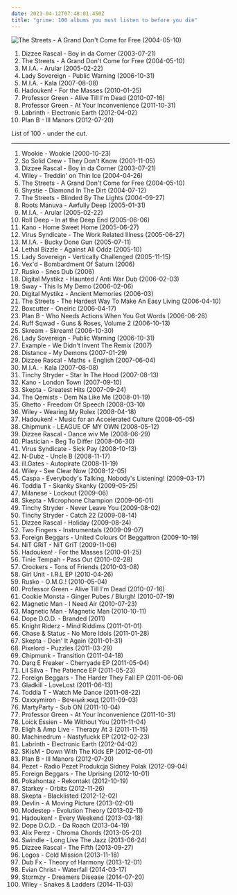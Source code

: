 ```yaml
---
date: 2021-04-12T07:48:01.450Z
title: "grime: 100 albums you must listen to before you die"
---
```

![The Streets - A Grand Don&#39;t Come for Free (2004-05-10)](http://coverartarchive.org/release/2e24044e-a62d-38cd-a81c-bb18568d69f7/16604406384-500.jpg "The Streets - A Grand Don't Come for Free (2004-05-10)")
<ol class="albums">
<li data-cover="http://coverartarchive.org/release/849f67a4-a3be-429d-b310-932e316faed4/15835064453-500.jpg" data-tags="grime" role="button">Dizzee Rascal - Boy in da Corner (2003-07-21)</li>
<li data-cover="http://coverartarchive.org/release/2e24044e-a62d-38cd-a81c-bb18568d69f7/16604406384-500.jpg" data-tags="hip-hop, hip hop" role="button">The Streets - A Grand Don't Come for Free (2004-05-10)</li>
<li data-cover="http://coverartarchive.org/release/c3d10658-391c-4444-baf5-e26492068f96/7478621989-500.jpg" data-tags="electronic, grime" role="button">M.I.A. - Arular (2005-02-22)</li>
<li data-cover="https://img.discogs.com/rcMtDNkNabZR75YH5Wb353o5whA=/fit-in/170x169/filters:strip_icc():format(jpeg):mode_rgb():quality(90)/discogs-images/R-4097804-1355150757-7253.jpeg.jpg" data-tags="grime" role="button">Lady Sovereign - Public Warning (2006-10-31)</li>
<li data-cover="https://via.placeholder.com/450" data-tags="electronic" role="button">M.I.A. - Kala (2007-08-08)</li>
<li data-cover="http://coverartarchive.org/release/e4fd4593-1cd3-49b6-988f-f58cf4f8c1ca/16501954698-500.jpg" data-tags="electronic, new rave, grime" role="button">Hadouken! - For the Masses (2010-01-25)</li>
<li data-cover="https://img.discogs.com/hCbKVGRZdsh5F7JWhTSmsm6HXMw=/fit-in/467x467/filters:strip_icc():format(jpeg):mode_rgb():quality(90)/discogs-images/R-2384588-1280918362.jpeg.jpg" data-tags="grime" role="button">Professor Green - Alive Till I'm Dead (2010-07-16)</li>
<li data-cover="https://img.discogs.com/yqF2UyXS_V-n_6IIZDSEwPMfSkA=/fit-in/600x586/filters:strip_icc():format(jpeg):mode_rgb():quality(90)/discogs-images/R-3379958-1558871673-1919.jpeg.jpg" data-tags="hip hop, rap, 10s, 2011 albums" role="button">Professor Green - At Your Inconvenience (2011-10-31)</li>
<li data-cover="http://coverartarchive.org/release/53ab0143-f891-4a38-99c8-53db5bfc4ce8/5892357054-500.jpg" data-tags="electronic" role="button">Labrinth - Electronic Earth (2012-04-02)</li>
<li data-cover="http://coverartarchive.org/release/ce2b9bf5-b2c4-49ca-92a9-6893a5693071/22574757218-500.jpg" data-tags="hip-hop" role="button">Plan B - Ill Manors (2012-07-20)</li>
</ol>
List of 100 - under the cut.
<!-- more -->

_________________

<ol class="albums">
<li data-cover="http://coverartarchive.org/release/21e96afb-4eae-4361-b97e-a54b7cf6f5ae/15552505323-500.jpg" data-tags="grime, 2step" role="button">
Wookie - Wookie (2000-10-23)
</li>
<li data-cover="https://img.discogs.com/QyJ0OwaSmTH13Y2dumeE6EM8OE0=/fit-in/300x212/filters:strip_icc():format(jpeg):mode_rgb():quality(90)/discogs-images/R-66646-001.jpg.jpg" data-tags="british, grime" role="button">
So Solid Crew - They Don't Know (2001-11-05)
</li>
<li data-cover="http://coverartarchive.org/release/849f67a4-a3be-429d-b310-932e316faed4/15835064453-500.jpg" data-tags="grime" role="button">
Dizzee Rascal - Boy in da Corner (2003-07-21)
</li>
<li data-cover="https://img.discogs.com/NZsH3zvLsi7jzFOsu3muFkOiZ84=/fit-in/400x400/filters:strip_icc():format(jpeg):mode_rgb():quality(90)/discogs-images/R-1241927-1456687694-2757.jpeg.jpg" data-tags="grime" role="button">
Wiley - Treddin' on Thin Ice (2004-04-26)
</li>
<li data-cover="http://coverartarchive.org/release/2e24044e-a62d-38cd-a81c-bb18568d69f7/16604406384-500.jpg" data-tags="hip-hop, hip hop" role="button">
The Streets - A Grand Don't Come for Free (2004-05-10)
</li>
<li data-cover="https://img.discogs.com/J1brb1A2NJvV2ouv73kk2Gqit_4=/fit-in/600x590/filters:strip_icc():format(jpeg):mode_rgb():quality(90)/discogs-images/R-835973-1510218037-4377.png.jpg" data-tags="grime" role="button">
Shystie - Diamond In The Dirt (2004-07-12)
</li>
<li data-cover="https://img.discogs.com/o010GUY6cAMdDeaBW41xmZT0apA=/fit-in/600x502/filters:strip_icc():format(jpeg):mode_rgb():quality(90)/discogs-images/R-866745-1167197361.jpeg.jpg" data-tags="grime, --britpop--, playlist m" role="button">
The Streets - Blinded By The Lights (2004-09-27)
</li>
<li data-cover="http://coverartarchive.org/release/a7a4036c-7b50-3fb9-9139-0c08ed283dbe/4524314703-500.jpg" data-tags="hip-hop" role="button">
Roots Manuva - Awfully Deep (2005-01-31)
</li>
<li data-cover="http://coverartarchive.org/release/c3d10658-391c-4444-baf5-e26492068f96/7478621989-500.jpg" data-tags="electronic, grime" role="button">
M.I.A. - Arular (2005-02-22)
</li>
<li data-cover="http://coverartarchive.org/release/4c9f034b-2af3-48bc-8518-ac0b13686d09/3703253463-500.jpg" data-tags="grime" role="button">
Roll Deep - In at the Deep End (2005-06-06)
</li>
<li data-cover="http://coverartarchive.org/release/a1c0ef14-a5d0-44fc-b8fb-6698d0c8133e/15330126310-500.jpg" data-tags="hiphop, hip hop, grime" role="button">
Kano - Home Sweet Home (2005-06-27)
</li>
<li data-cover="https://img.discogs.com/QjPJYfKMS5OuXVLFqW7kddlvFpI=/fit-in/500x490/filters:strip_icc():format(jpeg):mode_rgb():quality(90)/discogs-images/R-444052-1114256085.jpg.jpg" data-tags="grime, london dubstep" role="button">
Virus Syndicate - The Work Related Illness (2005-06-27)
</li>
<li data-cover="http://coverartarchive.org/release/31696c2a-fee0-45ac-a6ce-934e0117c298/19579923271-500.jpg" data-tags="british, grime, dance" role="button">
M.I.A. - Bucky Done Gun (2005-07-11)
</li>
<li data-cover="http://coverartarchive.org/release/0450057d-5438-41ce-9d43-1a6de4b2234e/21919251454-500.jpg" data-tags="grime" role="button">
Lethal Bizzle - Against All Oddz (2005-10)
</li>
<li data-cover="https://img.discogs.com/pUI_te1NTDMwYQ1i8k6G7NgSSjI=/fit-in/600x600/filters:strip_icc():format(jpeg):mode_rgb():quality(90)/discogs-images/R-557280-1348161919-8961.jpeg.jpg" data-tags="grime, hip hop" role="button">
Lady Sovereign - Vertically Challenged (2005-11-15)
</li>
<li data-cover="https://img.discogs.com/tCRLUvE1uVOUcaHMFAqAXCBLD20=/fit-in/600x600/filters:strip_icc():format(jpeg):mode_rgb():quality(90)/discogs-images/R-612245-1143201602.jpeg.jpg" data-tags="grime, dubstep, 2-step" role="button">
Vex'd - Bombardment Of Saturn (2006)
</li>
<li data-cover="https://img.discogs.com/w-9asZe9MjAt-Pvi5tcXppsj59s=/fit-in/600x600/filters:strip_icc():format(jpeg):mode_rgb():quality(90)/discogs-images/R-5820825-1588927605-3684.jpeg.jpg" data-tags="electronica, grime, dubstep, massive dubstep" role="button">
Rusko - Snes Dub (2006)
</li>
<li data-cover="https://img.discogs.com/Gh6fOh2u_NUPeCdLKeEonmzKNn8=/fit-in/600x600/filters:strip_icc():format(jpeg):mode_rgb():quality(90)/discogs-images/R-619088-1148048415.jpeg.jpg" data-tags="electronica, grime, dubstep" role="button">
Digital Mystikz - Haunted / Anti War Dub (2006-02-03)
</li>
<li data-cover="http://coverartarchive.org/release/f2e854c8-593f-4d78-bfdf-e82b10763cb9/20541752674-500.jpg" data-tags="grime" role="button">
Sway - This Is My Demo (2006-02-06)
</li>
<li data-cover="https://img.discogs.com/DtxwXUEdQP2Kcssy9qdIt3TrNq8=/fit-in/600x600/filters:strip_icc():format(jpeg):mode_rgb():quality(90)/discogs-images/R-655496-1456702178-6610.jpeg.jpg" data-tags="electronica, grime, dubstep" role="button">
Digital Mystikz - Ancient Memories (2006-03)
</li>
<li data-cover="http://coverartarchive.org/release/cc491072-7ed0-40c1-a36b-4499e86de2b5/10795881747-500.jpg" data-tags="hip-hop, hip hop, rap, the streets" role="button">
The Streets - The Hardest Way To Make An Easy Living (2006-04-10)
</li>
<li data-cover="http://coverartarchive.org/release/07faab6b-5555-4372-8b0f-b2d36e9d08ff/15463158371-500.jpg" data-tags="dubstep" role="button">
Boxcutter - Oneiric (2006-04-17)
</li>
<li data-cover="http://coverartarchive.org/release/a401cc7c-f95c-44c1-8327-96f72e5e86c0/2249941963-500.jpg" data-tags="british, grime, plan b" role="button">
Plan B - Who Needs Actions When You Got Words (2006-06-26)
</li>
<li data-cover="https://img.discogs.com/T9tQBw8t3_RxwmtcBCXJttMcxkE=/fit-in/317x320/filters:strip_icc():format(jpeg):mode_rgb():quality(90)/discogs-images/R-2858782-1317932097.jpeg.jpg" data-tags="grime" role="button">
Ruff Sqwad - Guns & Roses, Volume 2 (2006-10-13)
</li>
<li data-cover="http://coverartarchive.org/release/1900b835-1776-4223-bd85-8248f7cb0acd/5069235004-500.jpg" data-tags="dubstep" role="button">
Skream - Skream! (2006-10-30)
</li>
<li data-cover="https://img.discogs.com/rcMtDNkNabZR75YH5Wb353o5whA=/fit-in/170x169/filters:strip_icc():format(jpeg):mode_rgb():quality(90)/discogs-images/R-4097804-1355150757-7253.jpeg.jpg" data-tags="grime" role="button">
Lady Sovereign - Public Warning (2006-10-31)
</li>
<li data-cover="https://img.discogs.com/Hb2HjRTyE3524otowe3OQUIv94c=/fit-in/485x243/filters:strip_icc():format(jpeg):mode_rgb():quality(90)/discogs-images/R-2096258-1263765473.jpeg.jpg" data-tags="hip-hop, electronic, grime, remix, example" role="button">
Example - We Didn't Invent The Remix (2007)
</li>
<li data-cover="http://coverartarchive.org/release/adcf7b48-086e-48ee-b420-1001f88d672f/8094882507-500.jpg" data-tags="dubstep" role="button">
Distance - My Demons (2007-01-29)
</li>
<li data-cover="http://coverartarchive.org/release/acb04491-1c48-340e-90a2-cbfa08c44dae/24407086873-500.jpg" data-tags="grime" role="button">
Dizzee Rascal - Maths + English (2007-06-04)
</li>
<li data-cover="https://via.placeholder.com/450" data-tags="electronic" role="button">
M.I.A. - Kala (2007-08-08)
</li>
<li data-cover="https://img.discogs.com/bp1i9qCBCjb_yb7ZBy-Bs4FqPaQ=/fit-in/600x596/filters:strip_icc():format(jpeg):mode_rgb():quality(90)/discogs-images/R-1979194-1511357842-5936.jpeg.jpg" data-tags="grime" role="button">
Tinchy Stryder - Star In The Hood (2007-08-13)
</li>
<li data-cover="https://img.discogs.com/46dad272331b770e45c28eea695bf30f59a15b86/images/spacer.gif" data-tags="hip-hop, rap, grime, italo-disco" role="button">
Kano - London Town (2007-09-10)
</li>
<li data-cover="http://coverartarchive.org/release/8b57914a-c30c-49d9-9453-76a325aff1fe/16155748642-500.jpg" data-tags="grime" role="button">
Skepta - Greatest Hits (2007-09-24)
</li>
<li data-cover="https://img.discogs.com/XyHNviLVGiKuHBzf52nMm9GS888=/fit-in/600x600/filters:strip_icc():format(jpeg):mode_rgb():quality(90)/discogs-images/R-1591423-1616085617-5417.jpeg.jpg" data-tags="drum and bass" role="button">
The Qemists - Dem Na Like Me (2008-01-19)
</li>
<li data-cover="https://img.discogs.com/PfSvfVKOCvXsMM-whaExGru5NgA=/fit-in/600x597/filters:strip_icc():format(jpeg):mode_rgb():quality(90)/discogs-images/R-1598677-1377211823-4460.jpeg.jpg" data-tags="grime" role="button">
Ghetto - Freedom Of Speech (2008-03-10)
</li>
<li data-cover="https://img.discogs.com/RT8njCQclfaBPz8y1F9pKEG_o7U=/fit-in/600x602/filters:strip_icc():format(jpeg):mode_rgb():quality(90)/discogs-images/R-9263027-1477992910-2819.jpeg.jpg" data-tags="hip hop, pop, dance, house" role="button">
Wiley - Wearing My Rolex (2008-04-18)
</li>
<li data-cover="https://img.discogs.com/Okdmgf9xSUO6bkQs55LlEhKflxs=/fit-in/600x600/filters:strip_icc():format(jpeg):mode_rgb():quality(90)/discogs-images/R-13611821-1557501177-3733.jpeg.jpg" data-tags="new rave, electronic" role="button">
Hadouken! - Music for an Accelerated Culture (2008-05-05)
</li>
<li data-cover="https://img.discogs.com/46dad272331b770e45c28eea695bf30f59a15b86/images/spacer.gif" data-tags="grime" role="button">
Chipmunk - LEAGUE OF MY OWN (2008-05-12)
</li>
<li data-cover="https://img.discogs.com/tjvvl3hrTlBC_9vhHLp02H8JPLI=/fit-in/600x513/filters:strip_icc():format(jpeg):mode_rgb():quality(90)/discogs-images/R-153606-1519091917-8565.jpeg.jpg" data-tags="hip-hop, hip hop, grime, where are my headphones, where is my bong, weightlifting music, beats for days" role="button">
Dizzee Rascal - Dance wiv Me (2008-06-29)
</li>
<li data-cover="http://coverartarchive.org/release/8fbf22dc-2393-405b-a6d1-71a7e87cfd08/10704784319-500.jpg" data-tags="dubstep, grime" role="button">
Plastician - Beg To Differ (2008-06-30)
</li>
<li data-cover="http://coverartarchive.org/release/3a6a6007-97a7-4f8c-b60f-7593eeebdff6/1680613635-500.jpg" data-tags="grime" role="button">
Virus Syndicate - Sick Pay (2008-10-13)
</li>
<li data-cover="http://coverartarchive.org/release/d0acb0cf-4184-4739-ac2c-227692711fd8/7696262161-500.jpg" data-tags="rap" role="button">
N-Dubz - Uncle B (2008-11-17)
</li>
<li data-cover="https://img.discogs.com/qnoWKaIsRkNoxmBocjRUXNBw-LA=/fit-in/336x336/filters:strip_icc():format(jpeg):mode_rgb():quality(90)/discogs-images/R-1579040-1229827507.jpeg.jpg" data-tags="dubstep" role="button">
ill.Gates - Autopirate (2008-11-19)
</li>
<li data-cover="http://coverartarchive.org/release/09d214ff-df3b-4b8e-9317-0683247eaa2c/8042724648-500.jpg" data-tags="hip-hop, british, rap, grime, 00s, uk rap, general pop vocal, good in 2008, non-american rap" role="button">
Wiley - See Clear Now (2008-12-05)
</li>
<li data-cover="https://img.discogs.com/6V098JJ3HuTkWw3AVCUup4F-sm0=/fit-in/455x455/filters:strip_icc():format(jpeg):mode_rgb():quality(90)/discogs-images/R-2601963-1323991181.jpeg.jpg" data-tags="dubstep" role="button">
Caspa - Everybody's Talking, Nobody's Listening! (2009-03-17)
</li>
<li data-cover="http://coverartarchive.org/release/e256dde8-c55d-4e01-9351-1226aa99c046/23058852804-500.jpg" data-tags="hip hop, grime, dubstep, dancehall, raggacore, uk garage, ragga jungle, 1965 records" role="button">
Toddla T - Skanky Skanky (2009-05-25)
</li>
<li data-cover="http://coverartarchive.org/release/dece2750-f223-4954-96a0-6098b48b62a0/26473347088-500.jpg" data-tags="dubstep, grime" role="button">
Milanese - Lockout (2009-06)
</li>
<li data-cover="http://coverartarchive.org/release/a2cd277f-7b8f-4e89-821a-3fe19144665c/15824350354-500.jpg" data-tags="grime" role="button">
Skepta - Microphone Champion (2009-06-01)
</li>
<li data-cover="https://img.discogs.com/6QRVIRm72owRl_s2CVPwahjW4RQ=/fit-in/600x521/filters:strip_icc():format(jpeg):mode_rgb():quality(90)/discogs-images/R-1988390-1536214214-4080.jpeg.jpg" data-tags="hip-hop, hip hop, grime" role="button">
Tinchy Stryder - Never Leave You (2009-08-02)
</li>
<li data-cover="http://coverartarchive.org/release/6b9798de-6288-4b51-87bb-de0bcc51e2d4/24711110047-500.jpg" data-tags="trance, hip hop, pop, dance, house, tinchy stryder" role="button">
Tinchy Stryder - Catch 22 (2009-08-14)
</li>
<li data-cover="http://coverartarchive.org/release/91896471-fa41-4c72-b23d-2ac4b835b3a3/5145533295-500.jpg" data-tags="hip-hop, grime" role="button">
Dizzee Rascal - Holiday (2009-08-24)
</li>
<li data-cover="http://coverartarchive.org/release/879582fd-f05f-4780-a461-cc20ada5297b/18801143490-500.jpg" data-tags="experimental, 2009 wowish, grime, dubstep, idm, breaks, axyetb, larger than just music, dirty synths" role="button">
Two Fingers - Instrumentals (2009-09-07)
</li>
<li data-cover="http://coverartarchive.org/release/06934d04-5e29-4241-85fb-3d52bb8cda14/4428844865-500.jpg" data-tags="grime" role="button">
Foreign Beggars - United Colours Of Beggattron (2009-10-19)
</li>
<li data-cover="https://img.discogs.com/cfc9e7fd50d7c9c08931869b95f6849a01d0635d/images/spacer.gif" data-tags="dubstep" role="button">
NiT GRiT - NiT GriT (2009-11-06)
</li>
<li data-cover="http://coverartarchive.org/release/e4fd4593-1cd3-49b6-988f-f58cf4f8c1ca/16501954698-500.jpg" data-tags="electronic, new rave, grime" role="button">
Hadouken! - For the Masses (2010-01-25)
</li>
<li data-cover="http://coverartarchive.org/release/19787847-8a70-42f4-bd4c-ff6f751fe49b/23462599955-500.jpg" data-tags="pass out" role="button">
Tinie Tempah - Pass Out (2010-02-28)
</li>
<li data-cover="https://img.discogs.com/IovNwfc4CGtsm-9jYvQ4Q8VS9k8=/fit-in/600x600/filters:strip_icc():format(jpeg):mode_rgb():quality(90)/discogs-images/R-2167401-1555269607-6014.jpeg.jpg" data-tags="electronic, dance" role="button">
Crookers - Tons of Friends (2010-03-08)
</li>
<li data-cover="https://img.discogs.com/-3KuZfYZ8jPOnqjSARFtlxsBl_U=/fit-in/600x600/filters:strip_icc():format(jpeg):mode_rgb():quality(90)/discogs-images/R-2244362-1286153740.jpeg.jpg" data-tags="grime, electro, techno, house" role="button">
Girl Unit - I.R.L EP (2010-04-26)
</li>
<li data-cover="http://coverartarchive.org/release/c0254828-029b-4006-8a14-8464b09cbc40/14987408388-500.jpg" data-tags="dubstep" role="button">
Rusko - O.M.G.! (2010-05-04)
</li>
<li data-cover="https://img.discogs.com/hCbKVGRZdsh5F7JWhTSmsm6HXMw=/fit-in/467x467/filters:strip_icc():format(jpeg):mode_rgb():quality(90)/discogs-images/R-2384588-1280918362.jpeg.jpg" data-tags="grime" role="button">
Professor Green - Alive Till I'm Dead (2010-07-16)
</li>
<li data-cover="http://coverartarchive.org/release/7e3e1ef3-66bb-4b51-895c-369e8040f34c/18392492549-500.jpg" data-tags="grime, dubstep" role="button">
Cookie Monsta - Ginger Pubes / Blurgh! (2010-07-19)
</li>
<li data-cover="https://img.discogs.com/tK9Dp-wPpngCsGiwP_51F2h3apM=/fit-in/600x592/filters:strip_icc():format(jpeg):mode_rgb():quality(90)/discogs-images/R-6290784-1415834515-1744.jpeg.jpg" data-tags="dubstep" role="button">
Magnetic Man - I Need Air (2010-07-23)
</li>
<li data-cover="http://coverartarchive.org/release/0ff3c020-7240-463b-875e-9565e15980bd/1291725158-500.jpg" data-tags="dubstep" role="button">
Magnetic Man - Magnetic Man (2010-10-11)
</li>
<li data-cover="http://coverartarchive.org/release/a898fc95-ac78-4aef-87d7-d77960f58676/6410178559-500.jpg" data-tags="hip hop, grime" role="button">
Dope D.O.D. - Branded (2011)
</li>
<li data-cover="https://img.discogs.com/Px1MVMuIFbsULUpQh2rhX_5bFLk=/fit-in/499x501/filters:strip_icc():format(jpeg):mode_rgb():quality(90)/discogs-images/R-4408666-1364111675-1332.jpeg.jpg" data-tags="grime, dubstep" role="button">
Knight Riderz - Mind Riddims (2011-01-01)
</li>
<li data-cover="https://img.discogs.com/sVNmw-zFlPY39DEorIjqZUTJpDY=/fit-in/500x297/filters:strip_icc():format(jpeg):mode_rgb():quality(90)/discogs-images/R-2713155-1297691471.jpeg.jpg" data-tags="drum and bass" role="button">
Chase & Status - No More Idols (2011-01-28)
</li>
<li data-cover="http://coverartarchive.org/release/41f32230-6f96-4921-967f-75ad23f8c8bd/13535369853-500.jpg" data-tags="hip-hop, grime, uk hip-hop" role="button">
Skepta - Doin' It Again (2011-01-31)
</li>
<li data-cover="https://img.discogs.com/JTkg5V1MIffudh3Tr5JZMb7VUPU=/fit-in/600x600/filters:strip_icc():format(jpeg):mode_rgb():quality(90)/discogs-images/R-2865082-1304627317.jpeg.jpg" data-tags="experimental, grime, house, uk garage, new beat" role="button">
Pixelord - Puzzles (2011-03-29)
</li>
<li data-cover="https://img.discogs.com/vbXG8KW9Uj4xlxZWoVtyMdE46l4=/fit-in/600x600/filters:strip_icc():format(jpeg):mode_rgb():quality(90)/discogs-images/R-2838958-1365441229-7236.jpeg.jpg" data-tags="grime" role="button">
Chipmunk - Transition (2011-04-18)
</li>
<li data-cover="https://img.discogs.com/jEH95QQllvnOYejmfg_eh7a7ii8=/fit-in/333x333/filters:strip_icc():format(jpeg):mode_rgb():quality(90)/discogs-images/R-2873378-1305048274.png.jpg" data-tags="grime" role="button">
Darq E Freaker - Cherryade EP (2011-05-04)
</li>
<li data-cover="https://img.discogs.com/0D5OmIEyQcoxMJsO9f6j0AsmMic=/fit-in/333x333/filters:strip_icc():format(jpeg):mode_rgb():quality(90)/discogs-images/R-2892504-1305997910.jpeg.jpg" data-tags="grime, bass, uk funky" role="button">
Lil Silva - The Patience EP (2011-05-23)
</li>
<li data-cover="http://coverartarchive.org/release/f833dadc-3151-4000-8e19-e8cbea8aaad4/2877625885-500.jpg" data-tags="grime, dubstep" role="button">
Foreign Beggars - The Harder They Fall EP (2011-06-06)
</li>
<li data-cover="http://coverartarchive.org/release/23f14cf9-74c0-45d9-ad20-507d6af44903/3414834359-500.jpg" data-tags="grime, dubstep" role="button">
Gladkill - LoveLost (2011-06-13)
</li>
<li data-cover="https://img.discogs.com/KSnYgTWsrH16Ss79e1CER5M5-5M=/fit-in/600x600/filters:strip_icc():format(jpeg):mode_rgb():quality(90)/discogs-images/R-2994118-1310859620.jpeg.jpg" data-tags="dancehall" role="button">
Toddla T - Watch Me Dance (2011-08-22)
</li>
<li data-cover="http://coverartarchive.org/release/373ad88b-3eb7-42dc-ae11-77dd3b6dcb54/2267680912-500.jpg" data-tags="grime, vagabund, miron,  album,  digipak, nmdc" role="button">
Oxxxymiron - Вечный жид (2011-09-03)
</li>
<li data-cover="https://img.discogs.com/DjNfKGcZkTWvM2QMysixfCnunQQ=/fit-in/500x500/filters:strip_icc():format(jpeg):mode_rgb():quality(90)/discogs-images/R-3426067-1329927822.jpeg.jpg" data-tags="downtempo, grime, dubstep, techno, glitch" role="button">
MartyParty - Sub ON (2011-10-04)
</li>
<li data-cover="https://img.discogs.com/yqF2UyXS_V-n_6IIZDSEwPMfSkA=/fit-in/600x586/filters:strip_icc():format(jpeg):mode_rgb():quality(90)/discogs-images/R-3379958-1558871673-1919.jpeg.jpg" data-tags="hip hop, rap, 10s, 2011 albums" role="button">
Professor Green - At Your Inconvenience (2011-10-31)
</li>
<li data-cover="https://img.discogs.com/JWiFchXv0Hzr8RWugluhNau24Dg=/fit-in/600x595/filters:strip_icc():format(jpeg):mode_rgb():quality(90)/discogs-images/R-10750666-1503646950-6202.jpeg.jpg" data-tags="hip-hop, pop, british, rap, grime, rnb" role="button">
Loick Essien - Me Without You (2011-11-04)
</li>
<li data-cover="https://img.discogs.com/UfGFO0JOi8gIW2CPvOUcBgwIvt4=/fit-in/453x400/filters:strip_icc():format(jpeg):mode_rgb():quality(90)/discogs-images/R-3274793-1323464129.jpeg.jpg" data-tags="hip hop, grime, alternative hip-hop" role="button">
Eligh & Amp Live - Therapy At 3 (2011-11-15)
</li>
<li data-cover="http://coverartarchive.org/release/6196db9e-0128-4cf9-8eb2-651aa2539950/5181523745-500.jpg" data-tags="grime, dubstep" role="button">
Machinedrum - Nastyfuckk EP (2012-02-23)
</li>
<li data-cover="http://coverartarchive.org/release/53ab0143-f891-4a38-99c8-53db5bfc4ce8/5892357054-500.jpg" data-tags="electronic" role="button">
Labrinth - Electronic Earth (2012-04-02)
</li>
<li data-cover="http://coverartarchive.org/release/4fdb0cf8-46aa-4bc7-a18d-05ede27c4c8a/15539361464-500.jpg" data-tags="grime, dubstep" role="button">
SKisM - Down With The Kids EP (2012-06-01)
</li>
<li data-cover="http://coverartarchive.org/release/ce2b9bf5-b2c4-49ca-92a9-6893a5693071/22574757218-500.jpg" data-tags="hip-hop" role="button">
Plan B - Ill Manors (2012-07-20)
</li>
<li data-cover="http://coverartarchive.org/release/acc6da8d-7922-4800-9db0-f1bbba825d24/2944544209-500.jpg" data-tags="electronic, grime, dubstep, polska" role="button">
Pezet - Radio Pezet Produkcja Sidney Polak (2012-09-04)
</li>
<li data-cover="http://coverartarchive.org/release/496b9cfe-4521-4da8-aca7-30463263e3c5/6243503281-500.jpg" data-tags="hip-hop, grime, dubstep, electro house" role="button">
Foreign Beggars - The Uprising (2012-10-01)
</li>
<li data-cover="https://img.discogs.com/Vxks8A1pMMvFAU7_51EFSWFwbDg=/fit-in/500x500/filters:strip_icc():format(jpeg):mode_rgb():quality(90)/discogs-images/R-4008616-1352148586-2255.jpeg.jpg" data-tags="rap, grime, dubstep, polish" role="button">
Pokahontaz - Rekontakt (2012-10-19)
</li>
<li data-cover="http://coverartarchive.org/release/694eceaa-0f11-4de8-8e7c-0ba697f47844/3784642561-500.jpg" data-tags="hip hop, grime, dubstep, electro, bass music" role="button">
Starkey - Orbits (2012-11-26)
</li>
<li data-cover="http://coverartarchive.org/release/8f9ad72e-3816-425a-9288-48a769c436ea/2962764001-500.jpg" data-tags="grime, uk hip-hop, uk garage" role="button">
Skepta - Blacklisted (2012-12-02)
</li>
<li data-cover="https://img.discogs.com/2gdJ9XzYdYKhqc2RuVV44z_vgNY=/fit-in/428x400/filters:strip_icc():format(jpeg):mode_rgb():quality(90)/discogs-images/R-4289468-1360810919-1153.jpeg.jpg" data-tags="grime" role="button">
Devlin - A Moving Picture (2013-02-01)
</li>
<li data-cover="http://coverartarchive.org/release/87e1d9bd-a13b-4ff3-9964-cfd4e5ae2ffe/6892823160-500.jpg" data-tags="dubstep" role="button">
Modestep - Evolution Theory (2013-02-11)
</li>
<li data-cover="http://coverartarchive.org/release/b5faa285-8ca0-4d2e-bb1f-471dcef00db5/3790506518-500.jpg" data-tags="new rave, dubstep" role="button">
Hadouken! - Every Weekend (2013-03-18)
</li>
<li data-cover="http://coverartarchive.org/release/e4c9a16e-cadf-44b1-9943-b67e518ebb0d/6410195934-500.jpg" data-tags="hip hop, grime, dubstep" role="button">
Dope D.O.D. - Da Roach (2013-04-19)
</li>
<li data-cover="http://coverartarchive.org/release/42464fa2-63bb-41d0-b11a-35f73e61b888/6384485068-500.jpg" data-tags="grime, drum and bass" role="button">
Alix Perez - Chroma Chords (2013-05-20)
</li>
<li data-cover="http://coverartarchive.org/release/266bd491-9320-44bc-8f17-561a1f6ef6ed/4852992618-500.jpg" data-tags="grime, dubstep" role="button">
Swindle - Long Live The Jazz (2013-06-24)
</li>
<li data-cover="http://coverartarchive.org/release/dedea8ba-f268-471c-a59c-01527640a603/21163578949-500.jpg" data-tags="grime, uk hip-hop" role="button">
Dizzee Rascal - The Fifth (2013-09-27)
</li>
<li data-cover="http://coverartarchive.org/release/bda704e4-9a05-4c2a-b055-e70b31e0d9ac/5766166401-500.jpg" data-tags="experimental, grime, dubstep, bass, 10s, 2013 wowish" role="button">
Logos - Cold Mission (2013-11-18)
</li>
<li data-cover="http://coverartarchive.org/release/5c6efe3a-5799-4845-aed6-4b1ae06658c2/6224713786-500.jpg" data-tags="hip hop, grime, dubstep, drum and bass, uk bass, dub fx, dubfx, pledge, s: drum and bass" role="button">
Dub Fx - Theory of Harmony (2013-12-01)
</li>
<li data-cover="http://coverartarchive.org/release/cd8bbddd-7b5a-477d-8b65-b490f2cb6558/6937036392-500.jpg" data-tags="grime, 2014: eps" role="button">
Evian Christ - Waterfall (2014-03-17)
</li>
<li data-cover="https://img.discogs.com/QIC5dSYO-IkniMg38bBHTT9BoSM=/fit-in/280x280/filters:strip_icc():format(jpeg):mode_rgb():quality(90)/discogs-images/R-7205493-1436123334-2227.jpeg.jpg" data-tags="hip hop, grime, british hip hop, english hip hop" role="button">
Stormzy - Dreamers Disease (2014-07-20)
</li>
<li data-cover="http://coverartarchive.org/release/5df9dd60-db2b-4da2-ba74-92a3727d593b/8723034678-500.jpg" data-tags="hip-hop, grime" role="button">
Wiley - Snakes & Ladders (2014-11-03)
</li>
</ol>